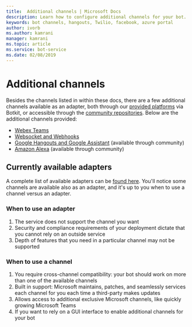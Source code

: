 ```yaml
---
title:  Additional channels | Microsoft Docs
description: Learn how to configure additional channels for your bot.
keywords: bot channels, hangouts, Twilio, facebook, azure portal
author: ivorb
ms.author: kamrani
manager: kamrani
ms.topic: article
ms.service: bot-service
ms.date: 02/08/2019
---
```


# Additional channels

Besides the channels listed in within these docs, there are a few additional channels available as an adapter, both through our [provided platforms](https://botkit.ai/docs/v4/platforms/) via Botkit, or accessible through the [community repositories](https://github.com/BotBuilderCommunity/). Below are the additional channels provided:

- [Webex Teams](https://botkit.ai/docs/v4/platforms/webex.html)
- [Websocket and Webhooks](https://botkit.ai/docs/v4/platforms/web.html)
- [Google Hangouts and Google Assistant](https://github.com/BotBuilderCommunity/) (available through community)
- [Amazon Alexa](https://github.com/BotBuilderCommunity/) (available through community)

## Currently available adapters

A complete list of available adapters can be [found here](https://botkit.ai/docs/v4/platforms/). You'll notice some channels are available also as an adapter, and it's up to you when to use a channel versus an adapter.

### When to use an adapter

1. The service does not support the channel you want
2. Security and compliance requirements of your deployment dictate that you cannot rely on an outside service
3. Depth of features that you need in a particular channel may not be supported

### When to use a channel

1. You require cross-channel compatibility: your bot should work on more than one of the available channels
2. Built in support: Microsoft maintains, patches, and seamlessly services each channel for you each time a third-party makes updates
3. Allows access to additional exclusive Microsoft channels, like quickly growing Microsoft Teams
4. If you want to rely on a GUI interface to enable additional channels for your bot
